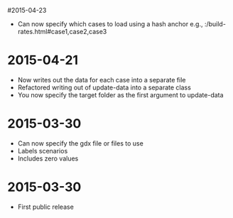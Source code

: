 #2015-04-23

* Can now specify which cases to load using a hash anchor e.g., :/build-rates.html#case1,case2,case3

# 2015-04-21

* Now writes out the data for each case into a separate file
* Refactored writing out of update-data into a separate class
* You now specify the target folder as the first argument to update-data

# 2015-03-30

* Can now specify the gdx file or files to use
* Labels scenarios
* Includes zero values

# 2015-03-30

* First public release

